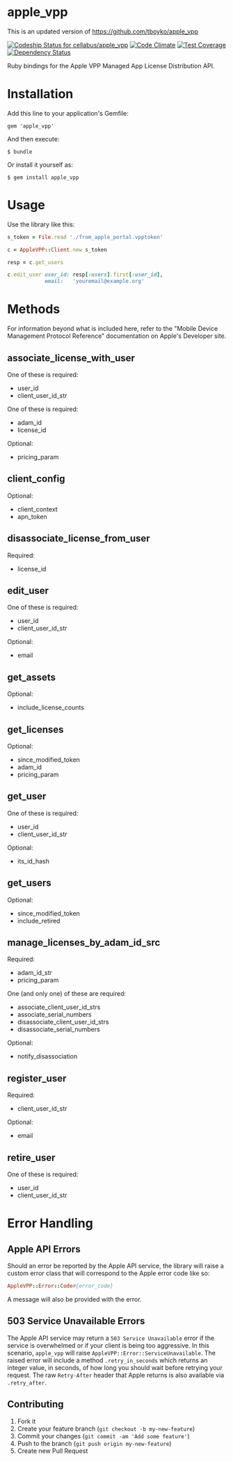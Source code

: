 apple_vpp
=========

This is an updated version of https://github.com/tboyko/apple_vpp

[ ![Codeship Status for cellabus/apple_vpp](https://codeship.com/projects/422dc690-c7c8-0132-75b9-36013b770d7f/status?branch=master)](https://codeship.com/projects/74995)
[![Code Climate](https://codeclimate.com/github/cellabus/apple_vpp/badges/gpa.svg)](https://codeclimate.com/github/cellabus/apple_vpp)
[![Test Coverage](https://codeclimate.com/github/cellabus/apple_vpp/badges/coverage.svg)](https://codeclimate.com/github/cellabus/apple_vpp)
[![Dependency Status](https://gemnasium.com/cellabus/apple_vpp.svg)](https://gemnasium.com/cellabus/apple_vpp)

Ruby bindings for the Apple VPP Managed App License Distribution API.

# Installation

Add this line to your application's Gemfile:

    gem 'apple_vpp'

And then execute:

    $ bundle

Or install it yourself as:

    $ gem install apple_vpp

# Usage

Use the library like this:

```ruby
s_token = File.read './from_apple_portal.vpptoken'

c = AppleVPP::Client.new s_token

resp = c.get_users

c.edit_user user_id: resp[:users].first[:user_id],
            email:   'youremail@example.org'
```

# Methods

For information beyond what is included here, refer to the "Mobile Device Management Protocol Reference" documentation on Apple's Developer site.

## associate_license_with_user

One of these is required:

* user_id
* client_user_id_str

One of these is required:

* adam_id
* license_id

Optional:

* pricing_param

## client_config

Optional:

* client_context
* apn_token

## disassociate_license_from_user

Required:

* license_id

## edit_user

One of these is required:

* user_id
* client_user_id_str

Optional:

* email

## get_assets

Optional:

* include_license_counts

## get_licenses

Optional:

* since_modified_token
* adam_id
* pricing_param

## get_user

One of these is required:

* user_id
* client_user_id_str

Optional:

* its_id_hash

## get_users

Optional:

* since_modified_token
* include_retired

## manage_licenses_by_adam_id_src

Required:

* adam_id_str
* pricing_param

One (and only one) of these are required:

* associate_client_user_id_strs
* associate_serial_numbers
* disassociate_client_user_id_strs
* disassociate_serial_numbers

Optional:

* notify_disassociation

## register_user

Required:

* client_user_id_str

Optional:

* email

## retire_user

One of these is required:

* user_id
* client_user_id_str

# Error Handling

## Apple API Errors

Should an error be reported by the Apple API service, the library will raise a custom error class that will correspond to the Apple error code like so:

```ruby
AppleVPP::Error::Code#{error_code}
```

A message will also be provided with the error.

## 503 Service Unavailable Errors

The Apple API service may return a `503 Service Unavailable` error if the service is overwhelmed or if your client is being too aggressive. In this scenario, `apple_vpp` will raise `AppleVPP::Error::ServiceUnavailable`. The raised error will include a method `.retry_in_seconds` which returns an integer value, in seconds, of how long you should wait before retrying your request. The raw `Retry-After` header that Apple returns is also available via `.retry_after`.


## Contributing

1. Fork it
2. Create your feature branch (`git checkout -b my-new-feature`)
3. Commit your changes (`git commit -am 'Add some feature'`)
4. Push to the branch (`git push origin my-new-feature`)
5. Create new Pull Request

